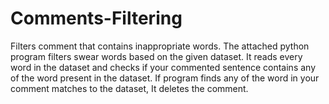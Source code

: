 # Comments-Filtering
Filters comment that contains inappropriate words.
The attached python program filters swear words based on the given dataset.
It reads every word in the dataset and checks if your commented sentence contains any of the word present in the dataset.
If program finds any of the word in your comment matches to the dataset, It deletes the comment.
